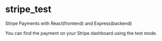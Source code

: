 # stripe_test

Stirpe Payments with React(frontend) and Express(backend)

You can find the payment on your Stripe dashboard using the test mode.
